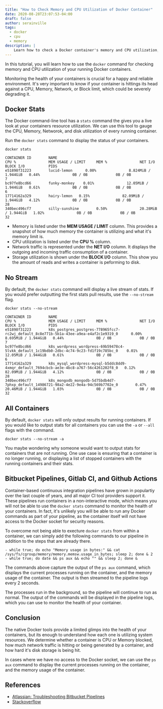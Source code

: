 ```yaml
---
title: "How to Check Memory and CPU Utilization of Docker Container"
date: 2020-08-28T23:07:53-04:00
draft: false
author: serainville
tags:
  - docker
  - cpu
  - memory
description: |
    Learn how to check a Docker container's memory and CPU utilization, as well as network traffic and disk I/O to ensure everything is running fine.
---
```


In this tutorial, you will learn how to use the `docker` command for checking memory and CPU utilization of your running Docker containers.

Monitoring the health of your containers is crucial for a happy and reliable environment. It's very important to know if your container is hittings its head against a CPU, Memory, Network, or Block limit, which could be severely degrading it. 

## Docker Stats
The Docker command-line tool has a `stats` command the gives you a live look at your containers resource utilization. We can use this tool to gauge the CPU, Memory, Networok, and disk utilization of every running  container.

Run the `docker stats` command to display the status of your containers.

```shell
docker stats
```
```shell
CONTAINER ID        NAME                                                                                       CPU %               MEM USAGE / LIMIT     MEM %               NET I/O             BLOCK I/O           PIDS
e51898f31223        lucid-lemon      0.00%               8.824MiB / 1.944GiB   0.44%               0B / 0B             0B / 0B             7
bc97fe8bcd66        funky-monkey    0.01%               12.05MiB / 1.944GiB   0.61%               0B / 0B             0B / 0B             6
17714162a329        hairy-lemon   0.15%               82.09MiB / 1.944GiB   4.12%               0B / 0B             0B / 0B             28
340bec496cf7        silly-sunshine        0.50%               20.28MiB / 1.944GiB   1.02%               0B / 0B             0B / 0B             32
```

* Memory is listed under the **MEM USAGE / LIMIT** column. This provides a snapshot of how much memory the container is utilizing and what it's memory limit is.
* CPU utilization is listed under the **CPU %** column.
* Network traffic is represented under the **NET I/O** column. It displays the outgoing and incoming traffic consumption of a container.
* Storage utilization is shown under the **BLOCK I/O** column. This show you the amount of reads and writes a container is peforming to disk.

## No Stream
By default, the `docker stats` command will display a live stream of stats. If you would prefer outputting the first stats pull results, use the `--no-stream` flag.

```shell
docker stats --no-stream
```

```shell
CONTAINER ID        NAME                                                                                       CPU %               MEM USAGE / LIMIT     MEM %               NET I/O             BLOCK I/O           PIDS
e51898f31223        k8s_postgres_postgres-778965fcc7-rc2wj_default_8c8e771b-5b1a-43ee-a9ea-e4af2c1e9319_0      0.00%               8.695MiB / 1.944GiB   0.44%               0B / 0B             0B / 0B             7
bc97fe8bcd66        k8s_wordpress_wordpress-69b59478c4-5lvkk_default_1c19bdb0-2dbc-4c74-9c23-fd1f19c785bc_0    0.01%               12.05MiB / 1.944GiB   0.61%               0B / 0B             0B / 0B             6
17714162a329        k8s_mysql_wordpress-mysql-b5ddc8dd9-4xmqr_default_7694cbcb-ae3e-4bc8-a767-56c4261202f8_0   0.12%               82.09MiB / 1.944GiB   4.12%               0B / 0B             0B / 0B             28
340bec496cf7        k8s_mongodb_mongodb-5d75bdb4d7-7phxp_default_14986721-98a2-4e22-9e4a-94c569b7702e_0        0.47%               20.46MiB / 1.944GiB   1.03%               0B / 0B             0B / 0B             32
```

## All Containers
By default, `docker stats` will only output results for running containers. If you would like to output stats for all containers you can use the `-a` or `--all` flags with the command.

```shell
docker stats --no-stream -a
```

You maybe wondering why someone would want to output stats for containers that are not running. One use case is ensuring that a container is no longer running, or displaying a list of stopped containers with the running containers and their stats.

## Bitbucket Pipelines, Gitlab CI, and Github Actions
Container-based continuous integration pipelines have grown in populartiy over the last couple of years, and all major CI tool providers support it. These pipelines run containers in a non-interactive mode, which means you will not be able to use the `docker stats` command to monitor the health of your containers. In fact, it's unlikely you will be able to run any Docker commands as part of your pipeline, as the container itself will not have access to the Docker socket for security reasons.

To overcome not being able to execture `docker stats` from within a container, we can simply add the following commands to our pipeline in addition to the steps that are already there.

```shell
- while true; do echo "Memory usage in bytes:" && cat /sys/fs/cgroup/memory/memory.memsw.usage_in_bytes; sleep 2; done & 2
- while true; do date && ps aux && echo "" && sleep 2; done &
```

The commands above capture the output of the `ps aux` command, which displays the current processes running on the container, and the memory usage of the container. The output is then streamed to the pipeline logs every 2 seconds. 

The processes run in the background, so the pipeline will continue to run as normal. The output of the commands will be displayed in the pipeline logs, which you can use to monitor the health of your container.




## Conclusion
The native Docker tools provide a limited glimps into the health of your containers, but its enough to understand how each one is utilizing system resources. We determine whether a container is CPU or Memory blocked, how much network traffic is hitting or being generated by a container, and how hard it's disk storage is being hit.

In cases where we have no access to the Docker socket, we can use the `ps aux` command to display the current processes running on the container, and the memory usage of the container.

## References

- [Atlassian: Troubleshooting Bitbucket Pipelines](https://confluence.atlassian.com/bbkb/troubleshooting-bitbucket-pipelines-1141505226.html)
- [Stackoverflow](https://stackoverflow.com/questions/74892317/how-can-i-find-a-memory-leak-or-what-is-taking-up-so-much-memory-in-parceljs)